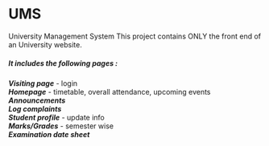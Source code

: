 # UMS
University Management System
This project contains ONLY the front end of an University website.

##### It includes the following pages : 
  
**_Visiting page_** - login  
**_Homepage_** - timetable, overall attendance, upcoming events  
**_Announcements_**  
**_Log complaints_**  
**_Student profile_** - update info  
**_Marks/Grades_** - semester wise  
**_Examination date sheet_**
